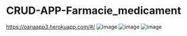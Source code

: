 # CRUD-APP-Farmacie_medicament
https://oanaapp3.herokuapp.com/#/
![image](https://user-images.githubusercontent.com/84070869/182341313-5300f9c4-598b-4b0d-ae5a-69bd8858066a.png)
![image](https://user-images.githubusercontent.com/84070869/182341393-e5b71ea8-3ff6-41c5-9a2d-e9b5eaf394a6.png)
![image](https://user-images.githubusercontent.com/84070869/182341640-c15416de-7ccd-4d33-a8ff-07c59ec1f7c3.png)
